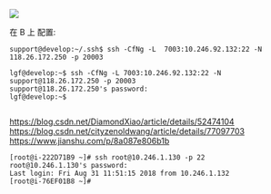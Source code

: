 
![](https://github.com/asialiugf/blogs/blob/master/image/ssh_jump.png)

在 B 上 配置:
```
support@develop:~/.ssh$ ssh -CfNg -L  7003:10.246.92.132:22 -N 118.26.172.250 -p 20003

lgf@develop:~$ ssh -CfNg -L 7003:10.246.92.132:22 -N support@118.26.172.250 -p 20003
support@118.26.172.250's password: 
lgf@develop:~$ 


```

https://blog.csdn.net/DiamondXiao/article/details/52474104
https://blog.csdn.net/cityzenoldwang/article/details/77097703
https://www.jianshu.com/p/8a087e806b1b

```
[root@i-222D71B9 ~]# ssh root@10.246.1.130 -p 22
root@10.246.1.130's password: 
Last login: Fri Aug 31 11:51:15 2018 from 10.246.1.132
[root@i-76EF01B8 ~]# 
```
